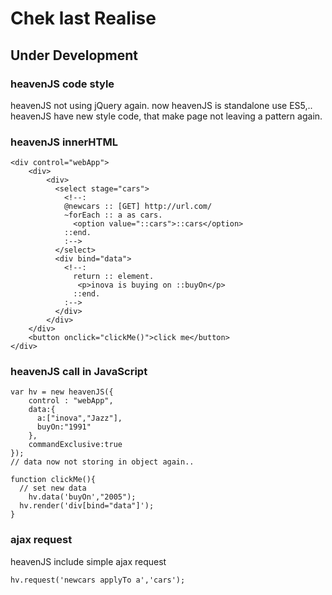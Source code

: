 # Chek last Realise

## Under Development

### heavenJS code style
heavenJS not using jQuery again. now heavenJS is standalone use ES5,.. heavenJS have new style code, that make page not leaving a pattern again.

### heavenJS innerHTML

    <div control="webApp">
        <div>
            <div>
              <select stage="cars">
                <!--:
                @newcars :: [GET] http://url.com/
                ~forEach :: a as cars.
                  <option value="::cars">::cars</option>
                ::end.
                :-->
              </select>
              <div bind="data">
                <!--:
                  return :: element.
                   <p>inova is buying on ::buyOn</p>
                  ::end.
                :-->
              </div>
            </div>
        </div>
        <button onclick="clickMe()">click me</button>
    </div>

### heavenJS call in JavaScript

    var hv = new heavenJS({
        control : "webApp",
        data:{
          a:["inova","Jazz"],
          buyOn:"1991"
        },
        commandExclusive:true
    });
    // data now not storing in object again..

    function clickMe(){
      // set new data
        hv.data('buyOn',"2005");
      hv.render('div[bind="data"]');
    }

### ajax request
heavenJS include simple ajax request

    hv.request('newcars applyTo a','cars');
